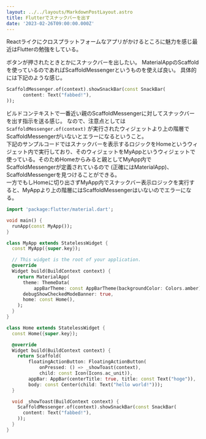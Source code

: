 ```yaml
---
layout: ../../layouts/MarkdownPostLayout.astro
title: Flutterでスナックバーを出す 
date: '2023-02-26T09:00:00.000Z'
---
```


Reactライクにクロスプラットフォームなアプリがかけるところに魅力を感じ最近はFlutterの勉強をしている。

ボタンが押されたときとかにスナックバーを出したい。
MaterialAppのScaffoldを使っているのであればScaffoldMessengerというものを使えば良い。
具体的には下記のような感じ。

```dart
ScaffoldMessenger.of(context).showSnackBar(const SnackBar(
      content: Text("fabbed!"),
));
```

ビルドコンテキストで一番近い親のScaffoldMessengerに対してスナックバーを出す指示を送る感じ。
なので、注意点としては`ScaffoldMessenger.of(context)` が実行されたウィジェットより上の階層でScaffoldMessengerがいないとエラーになるということ。  
下記のサンプルコードではスナックバーを表示するロジックをHomeというウィジェット内で実行しており、そのウィジェットをMyAppというウィジェットで使っている。そのためHomeからみると親としてMyApp内でScaffoldMessengerが定義されているので (正確にはMaterialApp)、ScaffoldMessengerを見つけることができる。  
一方でもしHomeに切り出さずMyApp内でスナックバー表示ロジックを実行すると、MyAppより上の階層にはScaffoldMessengerはいないのでエラーになる。


```dart
import 'package:flutter/material.dart';

void main() {
  runApp(const MyApp());
}

class MyApp extends StatelessWidget {
  const MyApp({super.key});

  // This widget is the root of your application.
  @override
  Widget build(BuildContext context) {
    return MaterialApp(
      theme: ThemeData(
          appBarTheme: const AppBarTheme(backgroundColor: Colors.amber)),
      debugShowCheckedModeBanner: true,
      home: const Home(),
    );
  }
}

class Home extends StatelessWidget {
  const Home({super.key});

  @override
  Widget build(BuildContext context) {
    return Scaffold(
        floatingActionButton: FloatingActionButton(
            onPressed: () => _showToast(context),
            child: const Icon(Icons.ac_unit)),
        appBar: AppBar(centerTitle: true, title: const Text("hoge")),
        body: const Center(child: Text("hello world!")));
  }

  void _showToast(BuildContext context) {
    ScaffoldMessenger.of(context).showSnackBar(const SnackBar(
      content: Text("fabbed!"),
    ));
  }
}
```
